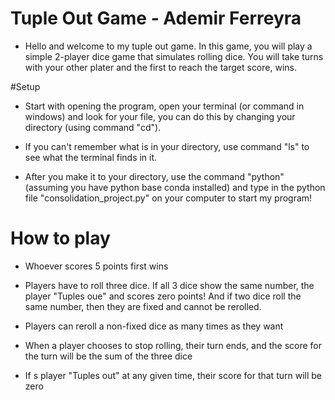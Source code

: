 # Tuple Out Game - Ademir Ferreyra

- Hello and welcome to my tuple out game. In this game, you will play a simple 2-player dice game that simulates rolling dice. You will take turns with your other plater and the first to reach the target score, wins.

#Setup
- Start with opening the program, open your terminal (or command in windows) and look for your file, you can do this by changing your directory (using command "cd"). 

- If you can't remember what is in your directory, use command "ls" to see what the terminal finds in it.

- After you make it to your directory, use the command "python" (assuming you have python base conda installed) and type in the python file "consolidation_project.py" on your computer to start my program!

# How to play

- Whoever scores 5 points first wins

- Players have to roll three dice. If all 3 dice show the same number, the player "Tuples oue" and scores zero points! And if two dice roll the same number, then they are fixed and cannot be rerolled.

- Players can reroll a non-fixed dice as many times as they want

- When a player chooses to stop rolling, their turn ends, and the score for the turn will be the sum of the three dice

- If  s player "Tuples out" at any given time, their score for that turn will be zero